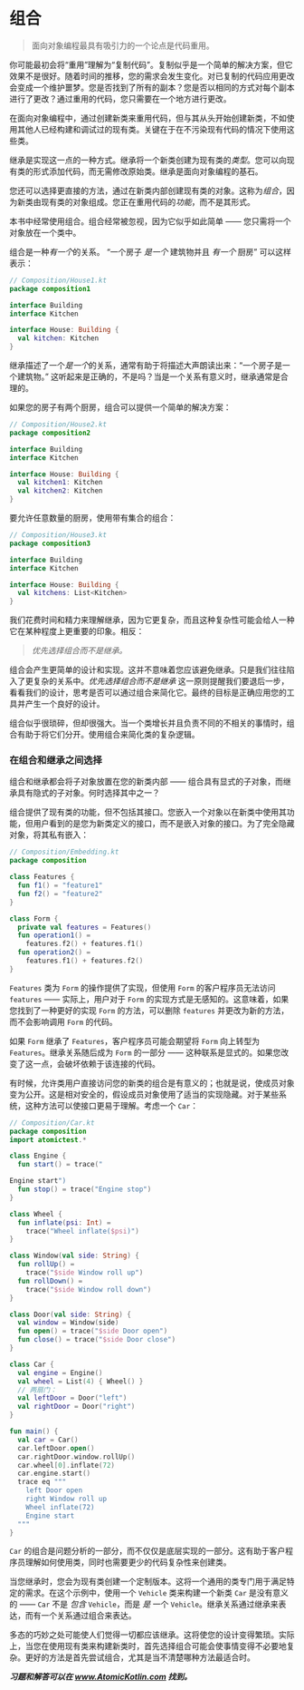 # 组合

> 面向对象编程最具有吸引力的一个论点是代码重用。

你可能最初会将“重用”理解为“复制代码”。复制似乎是一个简单的解决方案，但它效果不是很好。随着时间的推移，您的需求会发生变化。对已复制的代码应用更改会变成一个维护噩梦。您是否找到了所有的副本？您是否以相同的方式对每个副本进行了更改？通过重用的代码，您只需要在一个地方进行更改。

在面向对象编程中，通过创建新类来重用代码，但与其从头开始创建新类，不如使用其他人已经构建和调试过的现有类。关键在于在不污染现有代码的情况下使用这些类。

继承是实现这一点的一种方式。继承将一个新类创建为现有类的*类型*。您可以向现有类的形式添加代码，而无需修改原始类。继承是面向对象编程的基石。

您还可以选择更直接的方法，通过在新类内部创建现有类的对象。这称为*组合*，因为新类由现有类的对象组成。您正在重用代码的*功能*，而不是其形式。

本书中经常使用组合。组合经常被忽视，因为它似乎如此简单 —— 您只需将一个对象放在一个类中。

组合是一种*有一个*的关系。 “一个房子 *是一个* 建筑物并且 *有一个* 厨房” 可以这样表示：

```kotlin
// Composition/House1.kt
package composition1

interface Building
interface Kitchen

interface House: Building {
  val kitchen: Kitchen
}
```

继承描述了一个*是一个*的关系，通常有助于将描述大声朗读出来：“一个房子是一个建筑物。” 这听起来是正确的，不是吗？当是一个关系有意义时，继承通常是合理的。

如果您的房子有两个厨房，组合可以提供一个简单的解决方案：

```kotlin
// Composition/House2.kt
package composition2

interface Building
interface Kitchen

interface House: Building {
  val kitchen1: Kitchen
  val kitchen2: Kitchen
}
```

要允许任意数量的厨房，使用带有集合的组合：

```kotlin
// Composition/House3.kt
package composition3

interface Building
interface Kitchen

interface House: Building {
  val kitchens: List<Kitchen>
}
```

我们花费时间和精力来理解继承，因为它更复杂，而且这种复杂性可能会给人一种它在某种程度上更重要的印象。相反：

> *优先选择组合而不是继承。*

组合会产生更简单的设计和实现。这并不意味着您应该避免继承。只是我们往往陷入了更复杂的关系中。*优先选择组合而不是继承* 这一原则提醒我们要退后一步，看看我们的设计，思考是否可以通过组合来简化它。最终的目标是正确应用您的工具并产生一个良好的设计。

组合似乎很琐碎，但却很强大。当一个类增长并且负责不同的不相关的事情时，组合有助于将它们分开。使用组合来简化类的复杂逻辑。

### 在组合和继承之间选择

组合和继承都会将子对象放置在您的新类内部 —— 组合具有显式的子对象，而继承具有隐式的子对象。何时选择其中之一？

组合提供了现有类的功能，但不包括其接口。您嵌入一个对象以在新类中使用其功能，但用户看到的是您为新类定义的接口，而不是嵌入对象的接口。为了完全隐藏对象，将其私有嵌入：

```kotlin
// Composition/Embedding.kt
package composition

class Features {
  fun f1() = "feature1"
  fun f2() = "feature2"
}

class Form {
  private val features = Features()
  fun operation1() =
    features.f2() + features.f1()
  fun operation2() =
    features.f1() + features.f2()
}
```

`Features` 类为 `Form` 的操作提供了实现，但使用 `Form` 的客户程序员无法访问 `features` —— 实际上，用户对于 `Form` 的实现方式是无感知的。这意味着，如果您找到了一种更好的实现 `Form` 的方法，可以删除 `features` 并更改为新的方法，而不会影响调用 `Form` 的代码。

如果 `Form` 继承了 `Features`，客户程序员可能会期望将 `Form` 向上转型为 `Features`。继承关系随后成为 `Form` 的一部分 —— 这种联系是显式的。如果您改变了这一点，会破坏依赖于该连接的代码。

有时候，允许类用户直接访问您的新类的组合是有意义的；也就是说，使成员对象变为公开。这是相对安全的，假设成员对象使用了适当的实现隐藏。对于某些系统，这种方法可以使接口更易于理解。考虑一个 `Car`：

```kotlin
// Composition/Car.kt
package composition
import atomictest.*

class Engine {
  fun start() = trace("

Engine start")
  fun stop() = trace("Engine stop")
}

class Wheel {
  fun inflate(psi: Int) =
    trace("Wheel inflate($psi)")
}

class Window(val side: String) {
  fun rollUp() =
    trace("$side Window roll up")
  fun rollDown() =
    trace("$side Window roll down")
}

class Door(val side: String) {
  val window = Window(side)
  fun open() = trace("$side Door open")
  fun close() = trace("$side Door close")
}

class Car {
  val engine = Engine()
  val wheel = List(4) { Wheel() }
  // 两扇门：
  val leftDoor = Door("left")
  val rightDoor = Door("right")
}

fun main() {
  val car = Car()
  car.leftDoor.open()
  car.rightDoor.window.rollUp()
  car.wheel[0].inflate(72)
  car.engine.start()
  trace eq """
    left Door open
    right Window roll up
    Wheel inflate(72)
    Engine start
  """
}
```

`Car` 的组合是问题分析的一部分，而不仅仅是底层实现的一部分。这有助于客户程序员理解如何使用类，同时也需要更少的代码复杂性来创建类。

当您继承时，您会为现有类创建一个定制版本。这将一个通用的类专门用于满足特定的需求。在这个示例中，使用一个 `Vehicle` 类来构建一个新类 `Car` 是没有意义的 —— `Car` 不是 *包含* `Vehicle`，而是 *是* 一个 `Vehicle`。继承关系通过继承来表达，而有一个关系通过组合来表达。

多态的巧妙之处可能使人们觉得一切都应该继承。这将使您的设计变得繁琐。实际上，当您在使用现有类来构建新类时，首先选择组合可能会使事情变得不必要地复杂。更好的方法是首先尝试组合，尤其是当不清楚哪种方法最适合时。

***习题和解答可以在 www.AtomicKotlin.com 找到。***